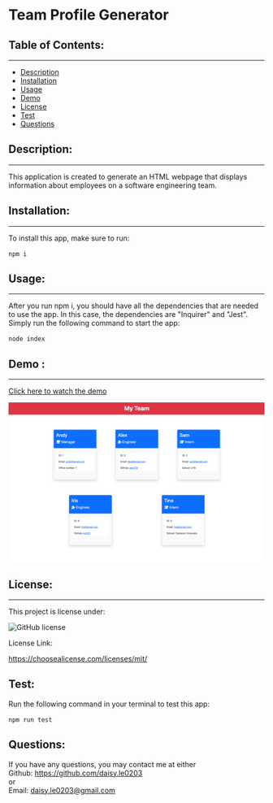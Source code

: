 # Team Profile Generator

## Table of Contents:

---

- [Description](#description)
- [Installation](#installation)
- [Usage](#usage)
- [Demo](#demo)
- [License](#license)
- [Test](#test)
- [Questions](#questions)

## Description:

---

This application is created to generate an HTML webpage that displays information about employees on a software engineering team.

## Installation:

---

To install this app, make sure to run:

```
npm i
```

## Usage:

---

After you run npm i, you should have all the dependencies that are needed to use the app. In this case, the dependencies are "Inquirer" and "Jest". Simply run the following command to start the app:

```
node index
```

## Demo :

---

[Click here to watch the demo](https://drive.google.com/file/d/12ADP_vk_LGpp0uRpX7k0El2hg9aKYWvE/view?usp=sharing)

![The following images show the web application's appearance and functionality:](./assets/team-screenshot.png)

## License:

---

This project is license under:

![GitHub license](https://img.shields.io/github/license/Naereen/StrapDown.js.svg)

License Link:

https://choosealicense.com/licenses/mit/

## Test:

Run the following command in your terminal to test this app:

```
npm run test
```

## Questions:

If you have any questions, you may contact me at either <br>
Github: https://github.com/daisy.le0203
<br>
or
<br>
Email: daisy.le0203@gmail.com
